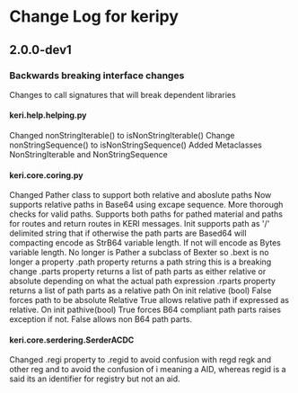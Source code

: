 # Change Log for keripy


## 2.0.0-dev1
### Backwards breaking interface changes
Changes to call signatures  that will break dependent libraries

#### keri.help.helping.py
Changed nonStringIterable() to isNonStringIterable()
Change nonStringSequence() to isNonStringSequence()
Added Metaclasses NonStringIterable and NonStringSequence

#### keri.core.coring.py
Changed Pather class to support both relative and aboslute paths
Now supports relative paths in Base64 using excape sequence.
More thorough checks for valid paths.
Supports both paths for pathed material and paths for routes and return routes
in KERI messages.
Init supports path as '/' delimited string that if otherwise the path parts
are Based64 will compacting encode as StrB64 variable length. If not will encode as
Bytes variable length.
No longer is Pather a subclass of Bexter so .bext is no longer a property
.path property returns a path string this is a breaking change
.parts property returns a list of path parts as either relative or absolute depending
on what the actual path expression
.rparts property returns a list of path parts as a relative path
On init relative (bool) False forces path to be absolute Relative True allows
relative path if expressed as relative.
On init pathive(bool) True forces B64 compliant path parts
raises exception if not. False allows non B64 path parts.

#### keri.core.serdering.SerderACDC
Changed .regi property to .regid  to avoid confusion with regd regk and other reg
        and to avoid the confusion of i meaning a AID, whereas regid is a said
        its an identifier for registry but not an aid.



